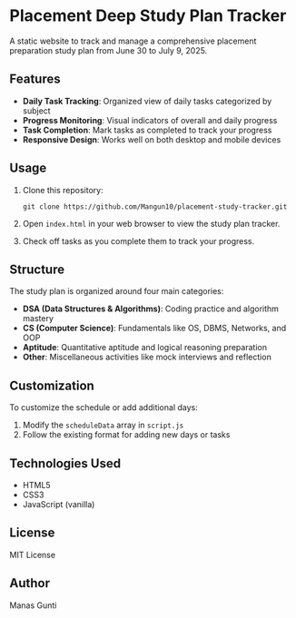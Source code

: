 # Placement Deep Study Plan Tracker

A static website to track and manage a comprehensive placement preparation study plan from June 30 to July 9, 2025.

## Features

- **Daily Task Tracking**: Organized view of daily tasks categorized by subject
- **Progress Monitoring**: Visual indicators of overall and daily progress
- **Task Completion**: Mark tasks as completed to track your progress
- **Responsive Design**: Works well on both desktop and mobile devices

## Usage

1. Clone this repository:
   ```
   git clone https://github.com/Mangun10/placement-study-tracker.git
   ```

2. Open `index.html` in your web browser to view the study plan tracker.

3. Check off tasks as you complete them to track your progress.

## Structure

The study plan is organized around four main categories:

- **DSA (Data Structures & Algorithms)**: Coding practice and algorithm mastery
- **CS (Computer Science)**: Fundamentals like OS, DBMS, Networks, and OOP
- **Aptitude**: Quantitative aptitude and logical reasoning preparation
- **Other**: Miscellaneous activities like mock interviews and reflection

## Customization

To customize the schedule or add additional days:

1. Modify the `scheduleData` array in `script.js`
2. Follow the existing format for adding new days or tasks

## Technologies Used

- HTML5
- CSS3
- JavaScript (vanilla)

## License

MIT License

## Author

Manas Gunti